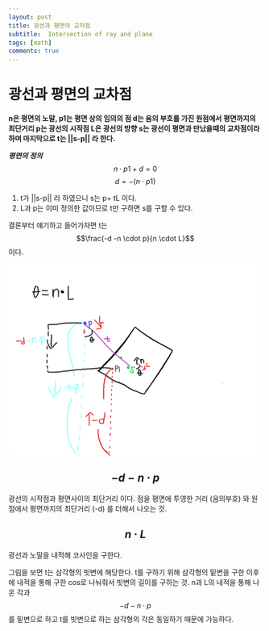 ```yaml
---
layout: post
title: 광선과 평면의 교차점
subtitle:  Intersection of ray and plane
tags: [math]
comments: true
---
```

# 광선과 평면의 교차점
**n은 평면의 노말, p1는 평면 상의 임의의 점 d는 음의 부호를 가진 원점에서 평면까지의 최단거리 p는 광선의 시작점 L은 광선의 방향 s는 광선이 평면과 만났을때의 교차점이라 하며 마지막으로 t는 ||s-p|| 라 한다.**

***평면의 정의*** $$n\cdot p1+d=0$$
$$d= -(n \cdot p1)$$


1. t가 ||s-p|| 라 하였으니 s는 p+ tL 이다.
2. L과 p는 이미 정의한 값이므로 t만 구하면 s를 구할 수 있다.

결론부터 얘기하고 들어가자면 t는  $$\frac{-d -n \cdot p}{n \cdot L}$$이다.

![plane3](/assets/img/DirPlane.png)

## $$-d -n \cdot p$$ 
광선의 시작점과 평면사이의 최단거리 이다.
점을 평면에 투영한 거리 (음의부호) 와 원점에서 평면까지의 최단거리 (-d) 를 더해서 나오는 것.
## $$n \cdot L$$ 
광선과 노말을 내적해 코사인을 구한다.

그림을 보면 t는 삼각형의 빗변에 해당한다.  t를 구하기 위해
삼각형의 밑변을 구한 이후에 내적을 통해 구한 cos로 나눠줘서 빗변의 길이를 구하는 것. n과 L의 내적을 통해 나온 각과  $$-d -n \cdot p$$를 밑변으로 하고 t를 빗변으로 하는 삼각형의 각은 동일하기 때문에 가능하다.
